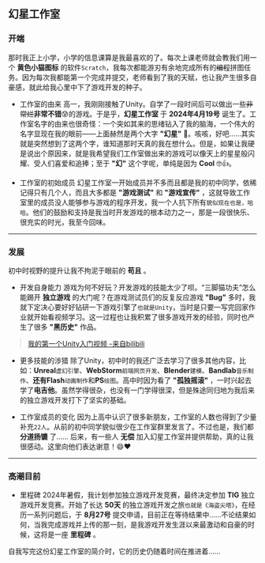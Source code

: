## 幻星工作室

### 开端

那时我正上小学，小学的信息课算是我最喜欢的了。每次上课老师就会教我们用一个 **黄色小猫图标** 的软件``Scratch``，我每次都能游刃有余地完成所有的<del>编程</del>拼图任务。因为每次我都能第一个完成并提交，老师看到了我的天赋，也让我产生很多自豪感，就此给我心里中下了游戏开发的种子。
- 工作室的由来
高一，我刚刚接触了Unity。自学了一段时间后可以做出一些<del>非常烂</del>**非常不错**😰的游戏。于是乎，**幻星工作室** 于 **2024年4月19号** 诞生了。工作室名字的由来也很奇怪：一个突如其来的思绪钻入了我的脑海，一个伟大的名字显现在我的眼前——上面赫然是两个大字 **"幻星"** 🤩。咳咳，好吧……其实就是突然想到了这两个字，谁知道那时天真的我在想什么。但是，如果让我硬是说出个原因来，就是我希望我们工作室做出来的游戏可以像天上的星星般闪耀、受人们喜爱和追捧；至于 **"幻"** 这个字呢，单纯是因为 **Cool** 🤓👍。

- 工作室的初始成员
幻星工作室一开始成员并不多而且都是我的初中同学，依稀记得只有几个人，而且大多都是 **"游戏测试"** 和 **"游戏宣传"** ，这就导致工作室里的成员没人能够参与游戏的程序开发，我一个人抗下所有``貌似现在也是，哈哈``。他们的鼓励和支持是我当时开发游戏的根本动力之一，那是一段很快乐、很充实的时光，我至今回味。

***

### 发展

初中时视野的提升让我不拘泥于眼前的 **苟且** 。

- 开发自身能力
游戏为何不好玩？开发游戏的技能太少了呗。“三脚猫功夫”怎么能踢开 **独立游戏** 的大门呢？在游戏测试员们的反复反应游戏 **"Bug"** 多时，我就下定决心要好好钻研一下游戏引擎了``也就是Unity``，当时是只要一写完回家作业就开始看视频学习。这一过程也让我积累了很多游戏开发的经验，同时也产生了很多 **"黑历史"** 作品。

>[我的第一个Unity入门视频 -来自bilibili](https://www.bilibili.com/video/BV12s411g7gU/?spm_id_from=333.337.search-card.all.click&vd_source=aaae2859daad2f1fcd06dde5abb72fb6)
>
- 更多技能的涉猎
除了Unity，初中时的我还广泛去学习了很多其他内容，比如：**Unreal**``虚幻引擎``、**WebStorm**``前端网页开发``、**Blender**``建模``、**Bandlab**``音乐制作``、**还有Flash**``动画制作``和**PS**``绘图``。高中时因为看了 **"孤独摇滚"** ，一时兴起去学了**电吉他**。虽然学得很杂，也没有一门学得很深，但是殊途同归地为我后来的独立游戏开发打下了坚实的基础。

- 工作室成员的变化
因为上高中认识了很多新朋友，工作室的人数也得到了少量补充``22人``。从前的初中同学貌似很少在工作室群里发言了。不过也是，我们都 **分道扬镳** 了……
后来，有一些人 **无偿** 加入幻星工作室并提供帮助，真的让我很感动。这里向他们表达谢意！😄❤️

***

### <del>高潮</del>目前

- 里程碑
2024年暑假，我计划参加独立游戏开发竞赛，最终决定参加 **TIG** 独立游戏开发竞赛。开始了长达 **50天** 的独立游戏开发之旅``也就是《海盗尖塔》``，在经历一系列问题后，于 **8月27号** 提交申请，目前正在等待结果中……不论结果如何，当我完成游戏并上传的那一刻，是我游戏开发生涯以来最激动和自豪的时候，这将是一座 **里程碑**  。

自我写完这份幻星工作室的简介时，它的历史仍随着时间在推进着……